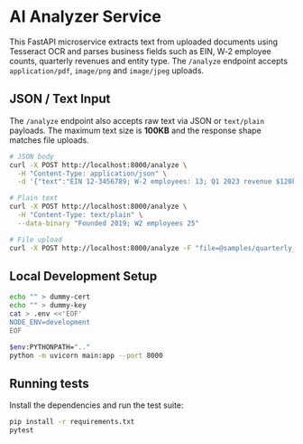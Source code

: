 # AI Analyzer Service

This FastAPI microservice extracts text from uploaded documents using Tesseract OCR
and parses business fields such as EIN, W‑2 employee counts, quarterly revenues and
entity type. The `/analyze` endpoint accepts `application/pdf`, `image/png` and
`image/jpeg` uploads.

## JSON / Text Input

The `/analyze` endpoint also accepts raw text via JSON or `text/plain` payloads.
The maximum text size is **100KB** and the response shape matches file uploads.

```bash
# JSON body
curl -X POST http://localhost:8000/analyze \
  -H "Content-Type: application/json" \
  -d '{"text":"EIN 12-3456789; W-2 employees: 13; Q1 2023 revenue $120k; LLC"}'

# Plain text
curl -X POST http://localhost:8000/analyze \
  -H "Content-Type: text/plain" \
  --data-binary "Founded 2019; W2 employees 25"

# File upload
curl -X POST http://localhost:8000/analyze -F "file=@samples/quarterly_report.pdf"
```

## Local Development Setup

```bash
echo "" > dummy-cert
echo "" > dummy-key
cat > .env <<'EOF'
NODE_ENV=development
EOF

$env:PYTHONPATH=".."
python -m uvicorn main:app --port 8000
```

## Running tests

Install the dependencies and run the test suite:

```bash
pip install -r requirements.txt
pytest
```
